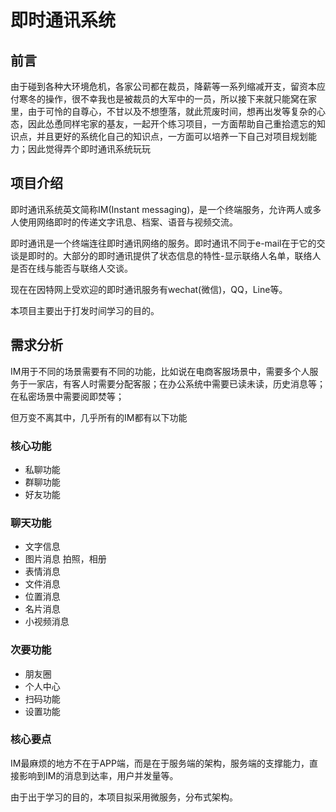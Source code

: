 # 即时通讯系统

## 前言
由于碰到各种大环境危机，各家公司都在裁员，降薪等一系列缩减开支，留资本应付寒冬的操作，很不幸我也是被裁员的大军中的一员，所以接下来就只能窝在家里，由于可怜的自尊心，不甘以及不想堕落，就此荒废时间，想再出发等复杂的心态，因此怂恿同样宅家的基友，一起开个练习项目，一方面帮助自己重拾遗忘的知识点，并且更好的系统化自己的知识点，一方面可以培养一下自己对项目规划能力；因此觉得弄个即时通讯系统玩玩

## 项目介绍

即时通讯系统英文简称IM(Instant messaging)，是一个终端服务，允许两人或多人使用网络即时的传递文字讯息、档案、语音与视频交流。  

即时通讯是一个终端连往即时通讯网络的服务。即时通讯不同于e-mail在于它的交谈是即时的。大部分的即时通讯提供了状态信息的特性-显示联络人名单，联络人是否在线与能否与联络人交谈。

现在在因特网上受欢迎的即时通讯服务有wechat(微信)，QQ，Line等。

本项目主要出于打发时间学习的目的。

## 需求分析

IM用于不同的场景需要有不同的功能，比如说在电商客服场景中，需要多个人服务于一家店，有客人时需要分配客服；在办公系统中需要已读未读，历史消息等；在私密场景中需要阅即焚等；

但万变不离其中，几乎所有的IM都有以下功能

### 核心功能

- 私聊功能
- 群聊功能
- 好友功能

### 聊天功能

- 文字信息
- 图片消息 拍照，相册
- 表情消息
- 文件消息
- 位置消息
- 名片消息
- 小视频消息

### 次要功能

- 朋友圈
- 个人中心
- 扫码功能
- 设置功能

### 核心要点
IM最麻烦的地方不在于APP端，而是在于服务端的架构，服务端的支撑能力，直接影响到IM的消息到达率，用户并发量等。

由于出于学习的目的，本项目拟采用微服务，分布式架构。